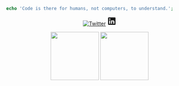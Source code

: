 ```php
echo 'Code is there for humans, not computers, to understand.';
```
<p align="center">
	<a href="https://twitter.com/tamanhquyen_it"><img src="images/twitter.svg" alt="Twitter"></a>
	<a href="https://github.com/phuthuycoding">
    
  </a>
	<a href="https://www.linkedin.com/in/quyentm">
    <svg xmlns="http://www.w3.org/2000/svg" viewBox="0 0 24 24" data-supported-dps="24x24" fill="currentColor" class="mercado-match" width="24" height="24" focusable="false">
  <path d="M20.5 2h-17A1.5 1.5 0 002 3.5v17A1.5 1.5 0 003.5 22h17a1.5 1.5 0 001.5-1.5v-17A1.5 1.5 0 0020.5 2zM8 19H5v-9h3zM6.5 8.25A1.75 1.75 0 118.3 6.5a1.78 1.78 0 01-1.8 1.75zM19 19h-3v-4.74c0-1.42-.6-1.93-1.38-1.93A1.74 1.74 0 0013 14.19a.66.66 0 000 .14V19h-3v-9h2.9v1.3a3.11 3.11 0 012.7-1.4c1.55 0 3.36.86 3.36 3.66z"></path>
</svg>
  </a>
</p>

<div style="text-align: center">
<img height='130px' src="https://github-readme-stats.vercel.app/api?username=phuthuycoding&hide_title=true&show_icons=true&include_all_commits=true&line_height=21&bg_color=0,EC6C6C,FFD479,FFFC79,73FA79&theme=graywhite" />
<img height='130px' src="https://github-readme-stats.vercel.app/api/top-langs/?username=phuthuycoding&hide_title=true&layout=compact&bg_color=0,73FA79,73FDFF,7A81FF&theme=graywhite" />
</div>
